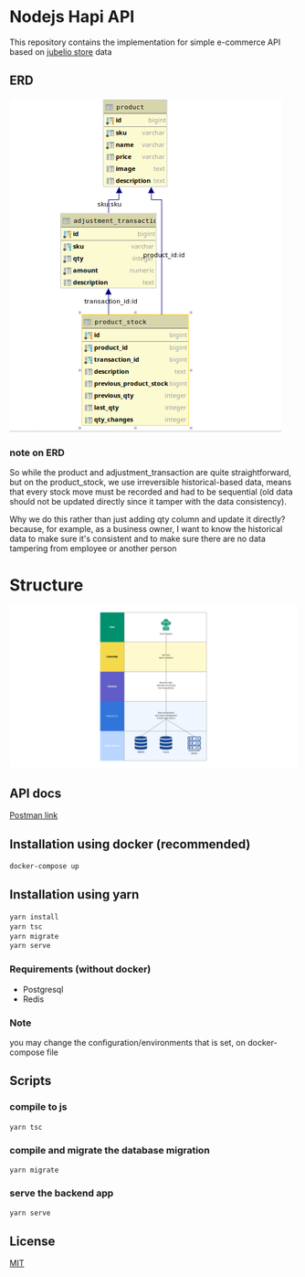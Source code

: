 # Nodejs Hapi API

This repository contains the implementation for simple e-commerce API based on [jubelio store](https://codetesting.jubelio.store/) data

## ERD
![erd](https://github.com/nmmugia/nodejs-hapi-api/blob/master/public/erd.png?raw=true)
### note on ERD
So while the product and adjustment_transaction are quite straightforward, but on the product_stock, we use irreversible historical-based data, means that every stock move must be recorded and had to be sequential (old data should not be updated directly since it tamper with the data consistency).

Why we do this rather than just adding qty column and update it directly? because, for example, as a business owner, I want to know the historical data to make sure it's consistent and to make sure there are no data tampering from employee or another person

# Structure
![structure](https://github.com/nmmugia/nodejs-hapi-api/blob/master/public/structure.png?raw=true)


## API docs
[Postman link](https://github.com/nmmugia/nodejs-hapi-api/blob/master/public/api-postman.json?raw=true)

## Installation using docker (recommended)

```bash
docker-compose up
```

## Installation using yarn

```bash
yarn install
yarn tsc
yarn migrate
yarn serve
```
### Requirements (without docker)
- Postgresql
- Redis


### Note
you may change the configuration/environments that is set, on docker-compose file

## Scripts
### compile to js
```
yarn tsc
```
### compile and migrate the database migration
```
yarn migrate
```
### serve the backend app
```
yarn serve
```

## License

[MIT](https://choosealicense.com/licenses/mit/)